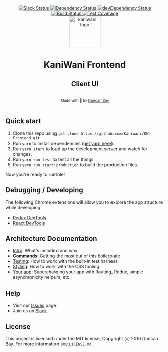 <div align="center">
<!-- Slack status -->
  <a href="https://rauchg-slackin-iurjmkotad.now.sh">
    <img src="https://rauchg-slackin-iurjmkotad.now.sh/badge.svg" alt="Slack Status" />
  </a>
  <!-- Dependency Status -->
  <a href="https://david-dm.org/Kaniwani/KanaWana">
    <img src="https://img.shields.io/david/Kaniwani/KW-Frontend.svg" alt="Dependency Status" />
  </a>
  <!-- devDependency Status -->
  <a href="https://david-dm.org/Kaniwani/KW-Frontend#info=devDependencies">
    <img src="https://img.shields.io/david/dev/Kaniwani/KW-Frontend.svg" alt="devDependency Status" />
  </a>
 <!-- Build Status -->
  <a href="https://travis-ci.org/Kaniwani/KW-Frontend">
    <img src="https://img.shields.io/travis/Kaniwani/KW-Frontend.svg" alt="Build Status" />
  </a>
  <!-- Test Coverage -->
  <a href="https://coveralls.io/r/Kaniwani/KW-Frontend">
    <img src="https://img.shields.io/coveralls/Kaniwani/KW-Frontend.svg" alt="Test Coverage" />
  </a>
</div>

<div align="center">
  <img src="https://raw.githubusercontent.com/Kaniwani/KW-Frontend/master/app/shared/assets/img/logo.png" alt="kaniwani logo" width="100px" /><h1><strong>KaniWani Frontend</strong></h1>
  <h2>Client UI</h2>
</div>

<br />

<div align="center">
  <sub>Made with &#128034; by <a href="https://twitter.com/djtbay">Duncan Bay</a></sub>
</div>

<br />

## Quick start

1. Clone this repo using `git clone https://github.com/Kaniwani/KW-Frontend.git`
2. Run `yarn` to install dependencies ([get yarn here](https://yarnpkg.com/en/docs/install)).
3. Run `yarn start` to load up the development server and watch for changes.
4. Run `yarn run test` to test all the things.
5. Run `yarn run start:production` to build the production files.

Now you're ready to rumble!

## Debugging / Developing
The following Chrome extensions will allow you to explore the app structure while developing
- [Redux DevTools](https://chrome.google.com/webstore/detail/redux-devtools/lmhkpmbekcpmknklioeibfkpmmfibljd)
- [React DevTools](https://chrome.google.com/webstore/detail/react-developer-tools/fmkadmapgofadopljbjfkapdkoienihi)

## Architecture Documentation

- [Intro](docs/general): What's included and why
- [**Commands**](docs/general/commands.md): Getting the most out of this boilerplate
- [Testing](docs/testing): How to work with the built-in test harness
- [Styling](docs/css): How to work with the CSS tooling
- [Your app](docs/js): Supercharging your app with Routing, Redux, simple
  asynchronicity helpers, etc.
  
## Help
- Visit our [Issues](https://github.com/Kaniwani/KW-Frontend/issues) page
- Join us on [Slack](https://rauchg-slackin-iurjmkotad.now.sh)
  
## License

This project is licensed under the MIT license, Copyright (c) 2016 Duncan Bay. For more information see `LICENSE.md`.
